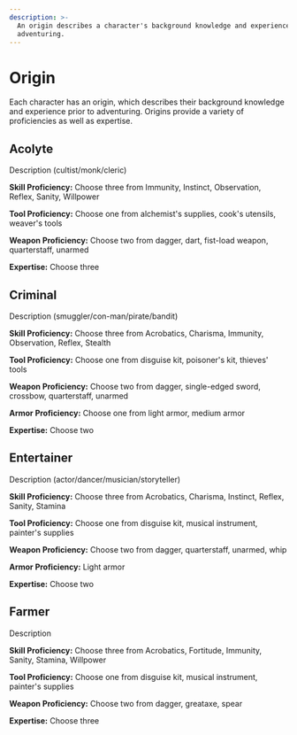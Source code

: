 ```yaml
---
description: >-
  An origin describes a character's background knowledge and experience prior to
  adventuring.
---
```


# Origin

Each character has an origin, which describes their background knowledge and experience prior to adventuring. Origins provide a variety of proficiencies as well as expertise.

## Acolyte

Description \(cultist/monk/cleric\)

**Skill Proficiency:** Choose three from Immunity, Instinct, Observation, Reflex, Sanity, Willpower

**Tool Proficiency:** Choose one from alchemist's supplies, cook's utensils, weaver's tools

**Weapon Proficiency:** Choose two from dagger, dart, fist-load weapon, quarterstaff, unarmed

**Expertise:** Choose three

## Criminal

Description \(smuggler/con-man/pirate/bandit\)

**Skill Proficiency:** Choose three from Acrobatics, Charisma, Immunity, Observation, Reflex, Stealth

**Tool Proficiency:** Choose one from disguise kit, poisoner's kit, thieves' tools

**Weapon Proficiency:** Choose two from dagger, single-edged sword, crossbow, quarterstaff, unarmed

**Armor Proficiency:** Choose one from light armor, medium armor

**Expertise:** Choose two

## Entertainer

Description \(actor/dancer/musician/storyteller\)

**Skill Proficiency:** Choose three from Acrobatics, Charisma, Instinct, Reflex, Sanity, Stamina

**Tool Proficiency:** Choose one from disguise kit, musical instrument, painter's supplies

**Weapon Proficiency:** Choose two from dagger, quarterstaff, unarmed, whip

**Armor Proficiency:** Light armor

**Expertise:** Choose two

## Farmer

Description

**Skill Proficiency:** Choose three from Acrobatics, Fortitude, Immunity, Sanity, Stamina, Willpower

**Tool Proficiency:** Choose one from disguise kit, musical instrument, painter's supplies

**Weapon Proficiency:** Choose two from dagger, greataxe, spear

**Expertise:** Choose three

